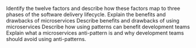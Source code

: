 
Identify the twelve factors and describe how these factors map to three phases of the software delivery lifecycle.
Explain the benefits and drawbacks of microservices
Describe benefits and drawbacks of using microservices
Describe how using patterns can benefit development teams
Explain what a microservices anti-pattern is and why development teams should avoid using anti-patterns.

